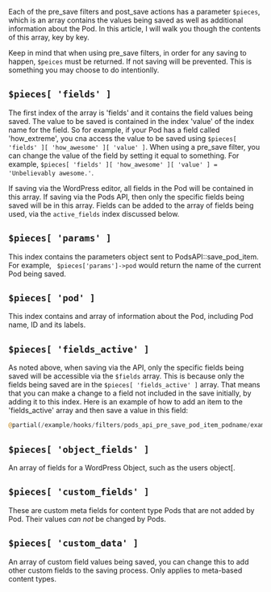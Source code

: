 <script>{
    "title": "Understanding the $pieces Array In pre_save and post_save Hooks",
    "excerpt": "",
    "menu_order": "1",
    }
</script>
Each of the pre_save filters and post_save actions has a parameter `$pieces`, which is an array contains the values being saved as well as additional information about the Pod. In this article, I will walk you though the contents of this array, key by key.

Keep in mind that when using pre_save filters, in order for any saving to happen, `$peices` must be returned. If not saving will be prevented. This is something you may choose to do intentionlly.


## `$pieces[ 'fields' ]`
The first index of the array is 'fields' and it contains the field values being saved. The value to be saved is contained in the index 'value' of the index name for the field. So for example, if your Pod has a field called 'how_extreme', you cna access the value to be saved using `$pieces[ 'fields' ][ 'how_awesome' ][ 'value' ]`. When using a pre_save filter, you can change the value of the field by setting it equal to something. For example, `$pieces[ 'fields' ][ 'how_awesome' ][ 'value' ] = 'Unbelievably awesome.'`.


If saving via the WordPress editor, all fields in the Pod will be contained in this array. If saving via the Pods API, then only the specific fields being saved will be in this array. Fields can be added to the array of fields being used, via the `active_fields` index discussed below.

## `$pieces[ 'params' ]`
This index contains the parameters object sent to PodsAPI::save_pod_item. For example, ` $pieces['params']->pod` would return the name of the current Pod being saved.


## `$pieces[ 'pod' ]`
This index contains and array of information about the Pod, including Pod name, ID and its labels.

## `$pieces[ 'fields_active' ]`
As noted above, when saving via the API, only the specific fields being saved will be accessible via the `$fields` array. This is because only the fields being saved are in the `$pieces[ 'fields_active' ]` array. That means that you can make a change to a field not included in the save initially, by adding it to this index. Here is an example of how to add an item to the 'fields_active' array and then save a value in this field:

```php
@partial(/example/hooks/filters/pods_api_pre_save_pod_item_podname/examples/fields-not-being-saved.php)
```

## `$pieces[ 'object_fields' ]`
An array of fields for a WordPress Object, such as the users object[.

## `$pieces[ 'custom_fields' ]`
These are custom meta fields for content type Pods that are not added by Pod. Their values <em>can not</em> be changed by Pods.

## `$pieces[ 'custom_data' ]`
An array of custom field values being saved, you can change this to add other custom fields to the saving process. Only applies to meta-based content types.
